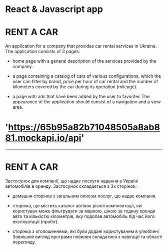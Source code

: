 # React & Javascript app


#                  RENT A CAR


An application for a company that provides car rental services in Ukraine. The application consists of 3 pages:


+ home page with a general description of the services provided by the company.

+ a page containing a catalog of cars of various configurations, which the user can filter by brand, price per hour of car rental and the number of kilometers covered by the car during its operation (mileage).

+ a page with ads that have been added by the user to favorites The appearance of the application should consist of a navigation and a view area.


# 'https://65b95a82b71048505a8ab881.mockapi.io/api'
____________________________________________________


#                   RENT A CAR


Застосунок для компанії, що надає послуги надання в Україні автомобілів в оренду. Застосунок складається з 3х сторінок:

+ домашня сторінка з загальним описом послуг, що надає компанія. 

+ сторінка, що містить каталог автівок різної комплектації, які користувач може фільтрувати за маркою, ціною за годину оренди авто та кількістю кілометрів, яку подолав автомобіль під час його експлуатації (пробіг).

+ сторінка з оголошеннями, які були додані користувачем в улюблені Зовнішній вигляд програми повинен складатися з навігації та області перегляду.